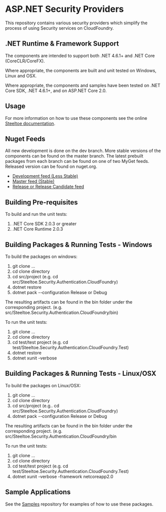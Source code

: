 # ASP.NET Security Providers

This repository contains various security providers which simplify the process of using Security services on CloudFoundry.

## .NET Runtime & Framework Support

The components are intended to support both .NET 4.6.1+ and .NET Core (CoreCLR/CoreFX).

Where appropriate, the components are built and unit tested on Windows, Linux and OSX.

Where appropriate, the components and samples have been tested on .NET Core SDK, .NET 4.6.1+, and on ASP.NET Core 2.0.

## Usage

For more information on how to use these components see the online [Steeltoe documentation](https://steeltoe.io/).

## Nuget Feeds

All new development is done on the dev branch. More stable versions of the components can be found on the master branch. The latest prebuilt packages from each branch can be found on one of two MyGet feeds. Released version can be found on nuget.org.

- [Development feed (Less Stable)](https://www.myget.org/gallery/steeltoedev)
- [Master feed (Stable)](https://www.myget.org/gallery/steeltoemaster)
- [Release or Release Candidate feed](https://www.nuget.org/)

## Building Pre-requisites

To build and run the unit tests:

1. .NET Core SDK 2.0.3 or greater
1. .NET Core Runtime 2.0.3

## Building Packages & Running Tests - Windows

To build the packages on windows:

1. git clone ...
1. cd clone directory
1. cd src/project (e.g. cd src/Steeltoe.Security.Authentication.CloudFoundry)
1. dotnet restore
1. dotnet pack --configuration Release or Debug

The resulting artifacts can be found in the bin folder under the corresponding project. (e.g. src/Steeltoe.Security.Authentication.CloudFoundry/bin)

To run the unit tests:

1. git clone ...
1. cd clone directory
1. cd test/test project (e.g. cd test/Steeltoe.Security.Authentication.CloudFoundry.Test)
1. dotnet restore
1. dotnet xunit -verbose

## Building Packages & Running Tests - Linux/OSX

To build the packages on Linux/OSX:

1. git clone ...
1. cd clone directory
1. cd src/project (e.g.. cd src/Steeltoe.Security.Authentication.CloudFoundry)
1. dotnet pack --configuration Release or Debug

The resulting artifacts can be found in the bin folder under the corresponding project. (e.g. src/Steeltoe.Security.Authentication.CloudFoundry/bin

To run the unit tests:

1. git clone ...
1. cd clone directory
1. cd test/test project (e.g. cd test/Steeltoe.Security.Authentication.CloudFoundry.Test)
1. dotnet xunit -verbose -framework netcoreapp2.0

## Sample Applications

See the [Samples](https://github.com/SteeltoeOSS/Samples) repository for examples of how to use these packages.
